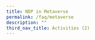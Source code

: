 ```yaml
---
title: NDP in Metaverse
permalink: /faq/metaverse
description: ""
third_nav_title: Activities (2)
---
```

